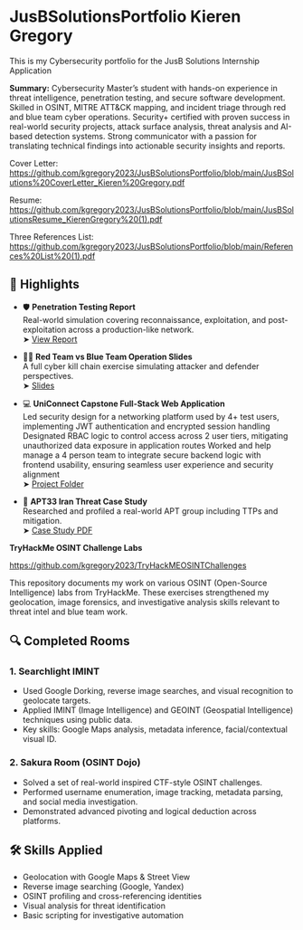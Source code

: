 # JusBSolutionsPortfolio Kieren Gregory
This is my Cybersecurity portfolio for the JusB Solutions Internship Application

**Summary:**
Cybersecurity Master’s student with hands-on experience in threat intelligence, penetration testing, and secure software development. 
Skilled in OSINT, MITRE ATT&CK mapping, and incident triage through red and blue team cyber operations. 
Security+ certified with proven success in real-world security projects, attack surface analysis, threat analysis and AI-based detection systems. 
Strong communicator with a passion for translating technical findings into actionable security insights and reports.

Cover Letter: https://github.com/kgregory2023/JusBSolutionsPortfolio/blob/main/JusBSolutions%20CoverLetter_Kieren%20Gregory.pdf

Resume: https://github.com/kgregory2023/JusBSolutionsPortfolio/blob/main/JusBSolutionsResume_KierenGregory%20(1).pdf

Three References List: https://github.com/kgregory2023/JusBSolutionsPortfolio/blob/main/References%20List%20(1).pdf


## 🔐 Highlights

- 🛡️ **Penetration Testing Report**  
  Real-world simulation covering reconnaissance, exploitation, and post-exploitation across a production-like network.  
  ➤ [View Report](https://github.com/kgregory2023/JusBSolutionsPortfolio/blob/main/Pen%20Test%20Report%20University%20of%20West%20Florida%20.pdf)

- 🔴🔵 **Red Team vs Blue Team Operation Slides**  
  A full cyber kill chain exercise simulating attacker and defender perspectives.  
  ➤ [Slides](./reports/red_blue_team_slides.pdf)

- 💻 **UniConnect Capstone Full-Stack Web Application**  
Led security design for a networking platform used by 4+ test users, implementing JWT authentication and encrypted 
session handling Designated RBAC logic to control access across 2 user tiers, mitigating unauthorized data exposure in application routes
Worked and help manage a 4 person team to integrate secure backend logic with frontend usability, ensuring seamless user experience and 
security alignment  
  ➤ [Project Folder](https://github.com/kgregory2023/UniConnectWebApp-Capstone-University-Projects)

- 🧠 **APT33 Iran Threat Case Study**  
  Researched and profiled a real-world APT group including TTPs and mitigation.  
  ➤ [Case Study PDF](https://github.com/kgregory2023/JusBSolutionsPortfolio/blob/main/Iran%20APT33%20Case%20Study.pdf)

 **TryHackMe OSINT Challenge Labs** 

https://github.com/kgregory2023/TryHackMEOSINTChallenges

This repository documents my work on various OSINT (Open-Source Intelligence) labs from TryHackMe. These exercises strengthened my geolocation, image forensics, and investigative analysis skills relevant to threat intel and blue team work.

## 🔍 Completed Rooms

### 1. **Searchlight IMINT**
- Used Google Dorking, reverse image searches, and visual recognition to geolocate targets.
- Applied IMINT (Image Intelligence) and GEOINT (Geospatial Intelligence) techniques using public data.
- Key skills: Google Maps analysis, metadata inference, facial/contextual visual ID.

### 2. **Sakura Room (OSINT Dojo)**
- Solved a set of real-world inspired CTF-style OSINT challenges.
- Performed username enumeration, image tracking, metadata parsing, and social media investigation.
- Demonstrated advanced pivoting and logical deduction across platforms.

## 🛠️ Skills Applied
- Geolocation with Google Maps & Street View
- Reverse image searching (Google, Yandex)
- OSINT profiling and cross-referencing identities
- Visual analysis for threat identification
- Basic scripting for investigative automation


